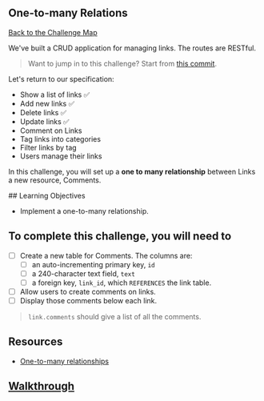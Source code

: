 ## One-to-many Relations

[Back to the Challenge Map](00_challenge_map.md)

We've built a CRUD application for managing links. The routes are RESTful.

> Want to jump in to this challenge? Start from [this commit](https://github.com/sjmog/bookmark_manager/commit/58da0fff8056009c83c848a3eb21c757ae4017de).

Let's return to our specification:

* Show a list of links :white_check_mark:
* Add new links :white_check_mark:
* Delete links :white_check_mark:
* Update links :white_check_mark:
* Comment on Links
* Tag links into categories
* Filter links by tag
* Users manage their links

In this challenge, you will set up a **one to many relationship** between Links a new resource, Comments.

## Learning Objectives

* Implement a one-to-many relationship.

## To complete this challenge, you will need to

- [ ] Create a new table for Comments. The columns are: 
  - [ ] an auto-incrementing primary key, `id`
  - [ ] a 240-character text field, `text`
  - [ ] a foreign key, `link_id`, which `REFERENCES` the link table.
- [ ] Allow users to create comments on links.
- [ ] Display those comments below each link.

> `link.comments` should give a list of all the comments.

## Resources

* [One-to-many relationships](http://www.databaseprimer.com/pages/relationship_1tox/)

## [Walkthrough](walkthroughs/16.md)
